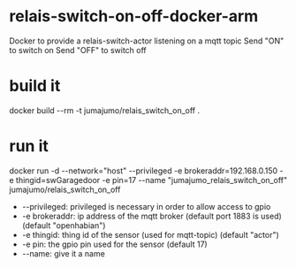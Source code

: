 # relais-switch-on-off-docker-arm
Docker to provide a relais-switch-actor listening on a mqtt topic
Send "ON" to switch on
Send "OFF" to switch off

# build it 
docker build --rm -t jumajumo/relais_switch_on_off .

# run it
docker run -d --network="host" --privileged -e brokeraddr=192.168.0.150 -e thingid=swGaragedoor -e pin=17 --name "jumajumo_relais_switch_on_off" jumajumo/relais_switch_on_off

- --privileged: privileged is necessary in order to allow access to gpio
- -e brokeraddr: ip address of the mqtt broker (default port 1883 is used) (default "openhabian")
- -e thingid: thing id of the sensor (used for mqtt-topic) (default "actor")
- -e pin: the gpio pin used for the sensor (default 17)
- --name: give it a name
